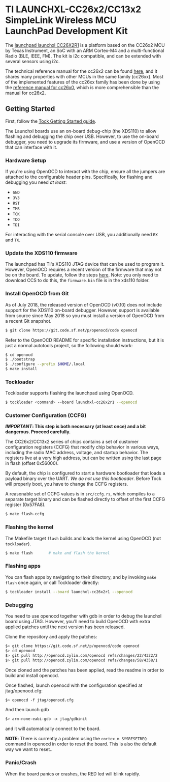 # TI LAUNCHXL-CC26x2/CC13x2 SimpleLink Wireless MCU LaunchPad Development Kit

The [launchpad launchxl CC26X2R1](http://www.ti.com/tool/LAUNCHXL-CC26X2R1) is a
platform based on the CC26x2 MCU by Texas Instrument, an SoC with an ARM
Cortex-M4 and a multi-functional Radio (BLE, IEEE, FM). The kit is i2c
compatible, and can be extended with several sensors using i2c.

The technical reference manual for the cc26x2 can be found
[here](http://www.ti.com/lit/ug/swcu185/swcu185.pdf), and it shares many
properties with other MCUs in the same family (cc26xx). Most of the implemented
features of the cc26xx family has been done by using the [reference manual for
cc26x0](http://www.ti.com/lit/ug/swcu117h/swcu117h.pdf), which is more
comprehensible than the manual for cc26x2.

## Getting Started

First, follow the [Tock Getting Started guide](../../doc/Getting_Started.md).

The Launchxl boards use an on-board debug-chip (the XDS110) to allow flashing
and debugging the chip over USB. However, to use the on-board debugger, you
need to upgrade its firmware, and use a version of OpenOCD that can interface
with it.

### Hardware Setup

If you're using OpenOCD to interact with the chip, ensure all the jumpers are
attached to the configurable header pins. Specifically, for flashing and debugging you need _at least_:

  * `GND`
  * `3V3`
  * `RST`
  * `TMS`
  * `TCK`
  * `TDO`
  * `TDI`

For interacting with the serial console over USB, you additionally need `RX` and `TX`.

### Update the XDS110 firmware

The launchpad has TI's XDS110 JTAG device that can be used to program it.
However, OpenOCD requires a recent version of the firmware that may not be on
the board. To update, follow the steps
[here](http://processors.wiki.ti.com/index.php/XDS110#Updating_the_XDS110_Firmware).
Note: you only need to download CCS to do this, the `firmware.bin` file is in
the xds110 folder.

### Install OpenOCD from Git

As of July 2018, the released version of OpenOCD (v0.10) does not include
support for the XDS110 on-board debugger. However, support is available from
source since May 2018 so you must install a version of OpenOCD from a recent
Git snapshot.

```bash
$ git clone https://git.code.sf.net/p/openocd/code openocd
```

Refer to the OpenOCD README for specific installation instructions, but it is just a normal autotools project, so the following should work:

```bash
$ cd openocd
$ ./bootstrap
$ ./configure --prefix $HOME/.local
$ make install
```

### Tockloader

Tockloader supports flashing the launchpad using OpenOCD.

```bash
$ tockloader <command> --board launchxl-cc26x2r1 --openocd
```

### Customer Configuration (CCFG)

__*IMPORTANT*: This step is both necessary (at least once) and a bit dangerous.
Proceed carefully.__

The CC26x2/CC13x2 series of chips contains a set of customer configuration
registers (CCFG) that modify chip behavior in various ways, including the radio
MAC address, voltage, and startup behavior. The registers live at a very high
address, but can be written using the last page in flash (offset 0x56000).

By default, the chip is configured to start a hardware bootloader that loads a
payload binary over the UART. _We do not use this bootloader_. Before Tock will
properly boot, you have to change the CCFG registers.

A reasonable set of CCFG values is in `src/ccfg.rs`, which compiles to a
separate target binary and can be flashed directly to offset of the first CCFG
register (0x57FA8).

```bash
$ make flash-ccfg
```

### Flashing the kernel

The Makefile target `flash` builds and loads the kernel using OpenOCD (not `tockloader`).

```bash
$ make flash       # make and flash the kernel
```

### Flashing apps

You can flash apps by navigating to their directory, and by invoking `make
flash` once again, or call Tockloader directly:

```bash
$ tockloader install --board launchxl-cc26x2r1 --openocd
```

### Debugging

You need to use openocd together with gdb in order to debug the launchxl board
using JTAG. However, you'll need to build OpenOCD with extra applied patches
until the next version has been released.

Clone the repository and apply the patches:

```bash
$> git clone https://git.code.sf.net/p/openocd/code openocd
$> cd openocd
$> git pull http://openocd.zylin.com/openocd refs/changes/22/4322/2
$> git pull http://openocd.zylin.com/openocd refs/changes/58/4358/1
```

Once cloned and the patches has been applied, read the readme in order to build
and install openocd.

Once flashed, launch openocd with the configuration specified at jtag/openocd.cfg:

```bash
$> openocd -f jtag/openocd.cfg
```

And then launch gdb

```bash
$> arm-none-eabi-gdb -x jtag/gdbinit
```

and it will automatically connect to the board.

**NOTE**: There is currently a problem using the `cortex_m SYSRESETREQ` command
in openocd in order to reset the board. This is also the default way we want to
reset..


### Panic/Crash

When the board panics or crashes, the RED led will blink rapidly.
